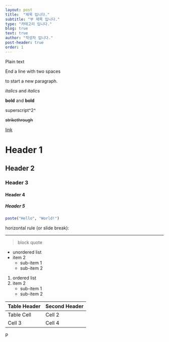 ```yaml
---
layout: post
title:  "제목 입니다."
subtitle: "부 제목 입니다."
type: "카테고리 입니다."
blog: true
text: true
author: "작성자 입니다."
post-header: true
order: 1
---
```

Plain text

End a line with two spaces

to start a new paragraph.

*italics* and _italics_

**bold** and __bold__

superscript^2^

~~strikethrough~~

[link](www.rstudio.com)

# Header 1
## Header 2
### Header 3
#### Header 4
##### Header 5

```r
paste("Hello", "World!")
```

horizontal rule (or slide break):

***

> block quote

* unordered list
* item 2
    + sub-item 1
    + sub-item 2

1. ordered list
2. item 2
    + sub-item 1
    + sub-item 2

Table Header  | Second Header
------------- | -------------
Table Cell    | Cell 2
Cell 3        | Cell 4
P
